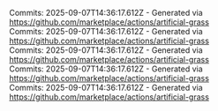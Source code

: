 Commits: 2025-09-07T14:36:17.612Z - Generated via https://github.com/marketplace/actions/artificial-grass
<br>
Commits: 2025-09-07T14:36:17.612Z - Generated via https://github.com/marketplace/actions/artificial-grass
<br>
Commits: 2025-09-07T14:36:17.612Z - Generated via https://github.com/marketplace/actions/artificial-grass
<br>
Commits: 2025-09-07T14:36:17.612Z - Generated via https://github.com/marketplace/actions/artificial-grass
<br>
Commits: 2025-09-07T14:36:17.612Z - Generated via https://github.com/marketplace/actions/artificial-grass
<br>
